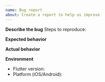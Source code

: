 ```yaml
---
name: Bug report
about: Create a report to help us improve
---
```


**Describe the bug**
Steps to reproduce:

**Expected behavior**

**Actual behavior**

**Environment**
- Flutter version:
- Platform (iOS/Android):
